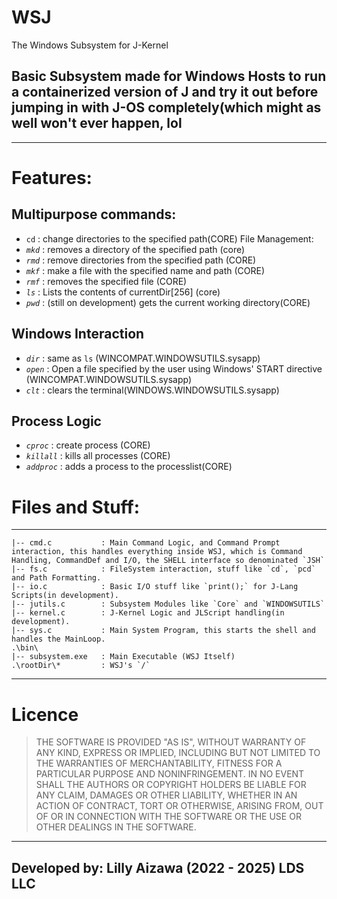 # WSJ
The Windows Subsystem for J-Kernel

Basic Subsystem made for Windows Hosts to run a containerized version of J and try it out before jumping in with J-OS completely(which might as well won't ever happen, lol
---
---
# Features:

## Multipurpose commands:
- `cd`     : change directories to the specified path(CORE)
File Management:
- *`mkd`*    : removes a directory of the specified path (core)
- *`rmd`*    : remove directories from the specified path (CORE)
- *`mkf`*    : make a file with the specified name and path (CORE)
- *`rmf`*    : removes the specified file (CORE)
- *`ls`*     : Lists the contents of currentDir[256] (core)
- *`pwd`*    : (still on development) gets the current working directory(CORE)

## Windows Interaction
- *`dir`*    : same as `ls` (WINCOMPAT.WINDOWSUTILS.sysapp)
- *`open`*   : Open a file specified by the user using Windows' START directive (WINCOMPAT.WINDOWSUTILS.sysapp)
- *`clt`*    : clears the terminal(WINDOWS.WINDOWSUTILS.sysapp)

## Process Logic
- *`cproc`*  : create process (CORE)
- *`killall`* : kills all processes (CORE)
- *`addproc`* : adds a process to the processlist(CORE)


# Files and Stuff:
---
```.\src\:
|-- cmd.c           : Main Command Logic, and Command Prompt interaction, this handles everything inside WSJ, which is Command Handling, CommandDef and I/O, the SHELL interface so denominated `JSH`
|-- fs.c            : FileSystem interaction, stuff like `cd`, `pcd` and Path Formatting.
|-- io.c            : Basic I/O stuff like `print();` for J-Lang Scripts(in development).
|-- jutils.c        : Subsystem Modules like `Core` and `WINDOWSUTILS`
|-- kernel.c        : J-Kernel Logic and JLScript handling(in development).
|-- sys.c           : Main System Program, this starts the shell and handles the MainLoop.
.\bin\
|-- subsystem.exe   : Main Executable (WSJ Itself)
.\rootDir\*         : WSJ's `/`
```
---

# Licence

> THE SOFTWARE IS PROVIDED "AS IS", WITHOUT WARRANTY OF ANY KIND, EXPRESS OR
IMPLIED, INCLUDING BUT NOT LIMITED TO THE WARRANTIES OF MERCHANTABILITY,
FITNESS FOR A PARTICULAR PURPOSE AND NONINFRINGEMENT. IN NO EVENT SHALL THE
AUTHORS OR COPYRIGHT HOLDERS BE LIABLE FOR ANY CLAIM, DAMAGES OR OTHER
LIABILITY, WHETHER IN AN ACTION OF CONTRACT, TORT OR OTHERWISE, ARISING FROM,
OUT OF OR IN CONNECTION WITH THE SOFTWARE OR THE USE OR OTHER DEALINGS IN THE
SOFTWARE.

---
## Developed by: Lilly Aizawa (2022 - 2025) LDS LLC
